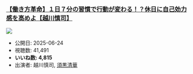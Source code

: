 ### [【働き方革命】１日７分の習慣で行動が変わる！？休日に自己効力感を高めよ【越川慎司】](https://www.youtube.com/watch?v=XORxTQ_VyFI)
[![](https://img.youtube.com/vi/XORxTQ_VyFI/sddefault.jpg)](https://www.youtube.com/watch?v=XORxTQ_VyFI)
-   公開日: 2025-06-24
-   視聴数: 41,491
-   **いいね数: 4,815**
-   出演者: 越川慎司, [須黒清華](/rehacq_fan/people/須黒清華 "wikilink")
